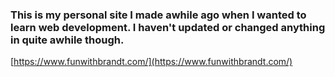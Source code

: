 ### This is my personal site I made awhile ago when I wanted to learn web development. I haven't updated or changed anything in quite awhile though.


[https://www.funwithbrandt.com/](https://www.funwithbrandt.com/)
